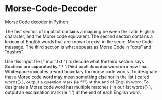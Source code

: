 Morse-Code-Decoder
==================

Morse Code decoder in Python

The first section of input.txt contains a mapping between the Latin English character, and the Morse
code equivalent. The second section contains a lexicon of English words that are known
to exist in the secret Morse Code message. The third section is what appears as Morse Code in “dots” and “dashes”. 

Use this input file (" input.txt ") to decode what the third section says.
Sections are seperated by ' * '.  Print each decoded word on a new line. 
Whitespace indicates a word boundary for morse code words. To designate
that a Morse code word may mean something else not in the list ( called words{} ), 
output a question mark (ie “?”) at the end of English word. 
To designate a Morse code word has multiple matches ( in our list words{} ), output an exclamation
mark (ie “!”) at the end of each English word.
